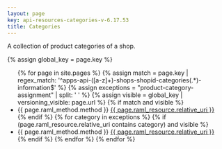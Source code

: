```yaml
---
layout: page
key: api-resources-categories-v-6.17.53
title: Categories
---
```


A collection of product categories of a shop.

{% assign global_key = page.key %}

<ul id="resource-list">
  {% for page in site.pages %}
    {% assign match = page.key | regex_match: '^apps-api-([a-z]+)-shops-shopid-categories(.*)-information$' %}
    {% assign exceptions = "product-category-assignment" | split: ' ' %}
    {% assign visible = global_key | versioning_visible: page.url %}
    {% if match and visible %}
      <li class="resource-entry">
        <span class="http-method http-method-{{ page.raml_method.method | downcase }}">{{ page.raml_method.method }}</span>
        <a href="{{ page.url | prepend: site.baseurl }}">{{ page.raml_resource.relative_uri }}</a>
      </li>
    {% endif %}
    {% for category in exceptions %}
      {% if (page.raml_resource.relative_uri contains category) and visible %}
        <li class="resource-entry">
          <span class="http-method http-method-{{ page.raml_method.method | downcase }}">{{ page.raml_method.method }}</span>
          <a href="{{ page.url | prepend: site.baseurl }}">{{ page.raml_resource.relative_uri }}</a>
        </li>
      {% endif %}
    {% endfor %}
  {% endfor %}
</ul>
